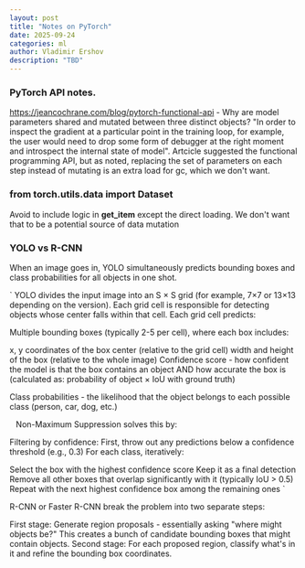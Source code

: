 ```yaml
---
layout: post
title: "Notes on PyTorch"
date: 2025-09-24
categories: ml
author: Vladimir Ershov
description: "TBD"
---
```


### PyTorch API notes. 

https://jeancochrane.com/blog/pytorch-functional-api - Why are model parameters shared and mutated between three distinct objects?
"In order to inspect the gradient at a particular point in the training loop, for example, the user would need to drop some form of debugger at the right moment and introspect the internal state of model". 
Artcicle suggested the functional programming API, but as noted, replacing the set of parameters on each step instead of mutating is an extra load for gc, which we don't want.

### from torch.utils.data import Dataset
  Avoid to include logic in __get_item__ except the direct loading. We don't want that to be a potential source of data mutation 

### YOLO vs R-CNN
When an image goes in, YOLO simultaneously predicts bounding boxes and class probabilities for all objects in one shot.

`
YOLO divides the input image into an S × S grid (for example, 7×7 or 13×13 depending on the version). Each grid cell is responsible for detecting objects whose center falls within that cell.
Each grid cell predicts:

Multiple bounding boxes (typically 2-5 per cell), where each box includes:

x, y coordinates of the box center (relative to the grid cell)
width and height of the box (relative to the whole image)
Confidence score - how confident the model is that the box contains an object AND how accurate the box is (calculated as: probability of object × IoU with ground truth)

Class probabilities - the likelihood that the object belongs to each possible class (person, car, dog, etc.)


`
`
Non-Maximum Suppression solves this by:

Filtering by confidence: First, throw out any predictions below a confidence threshold (e.g., 0.3)
For each class, iteratively:

Select the box with the highest confidence score
Keep it as a final detection
Remove all other boxes that overlap significantly with it (typically IoU > 0.5)
Repeat with the next highest confidence box among the remaining ones
`



R-CNN or Faster R-CNN break the problem into two separate steps:

First stage: Generate region proposals - essentially asking "where might objects be?" This creates a bunch of candidate bounding boxes that might contain objects.
Second stage: For each proposed region, classify what's in it and refine the bounding box coordinates.

